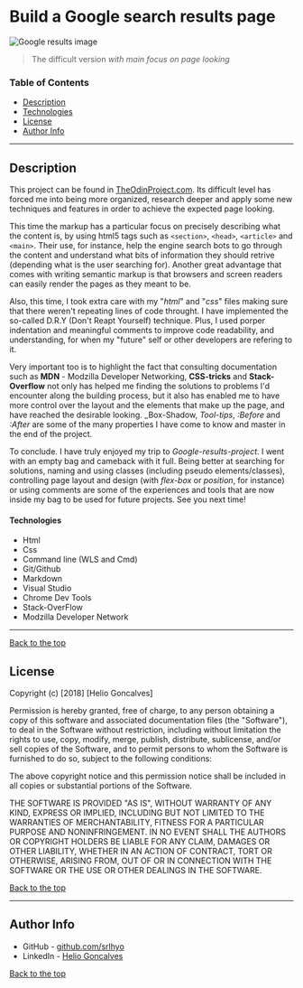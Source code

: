 # Build a Google search results page

![Google results image](https://s3.amazonaws.com/images.seroundtable.com/google-without-titles-1430396488.png)

> The difficult version _with main focus on page looking_

### Table of Contents

- [Description](#description)
- [Technologies](#technologies)
- [License](#license) 
- [Author Info](#author-info)

---

## Description

This project can be found in [TheOdinProject.com](https://www.theodinproject.com/courses/web-development-101/lessons/html-css). Its difficult level has forced me into being more organized, research deeper and apply some new techniques and features in order to achieve the expected page looking. 

This time the markup has a particular focus on precisely describing what the content is, by using html5 tags such as `<section>`, `<head>`, `<article>` and `<main>`. Their use, for instance, help the engine search bots to go through the content and understand what bits of information they should retrive (depending what is the user searching for). Another great advantage that comes with writing semantic markup is that browsers and screen readers can easily render the pages as they meant to be.

Also, this time, I took extra care with my "_html_" and "_css_" files making sure that there weren't repeating lines of code throught. I have implemented the so-called D.R.Y (Don't Reapt Yourself) technique. Plus, I used  porper indentation and meaningful comments to improve code readability, and understanding, for when my "future" self or other developers are refering to it. 

Very important too is to highlight the fact that consulting documentation such as **MDN** - Modzilla Developer Networking, **CSS-tricks** and **Stack-Overflow** not only has helped me finding the solutions to problems I'd encounter along the building process, but it also has enabled me to have more control over the layout and the elements that make up the page, and have reached the desirable looking. _Box-Shadow, _Tool-tips_, _:Before_ and _:After_ are some of the many properties I have come to know and master in the end of the project. 

To conclude. I have truly enjoyed my trip to _Google-results-project_. I went with an empty bag and cameback with it full. Being better at searching for solutions, naming and using classes (including pseudo elements/classes), controlling page layout and design (with _flex-box_ or _position_, for instance) or using comments are some of the experiences and tools that are now inside my bag to be used for future projects. See you next time!  
#### Technologies 

- Html 
- Css 
- Command line (WLS and Cmd)
- Git/Github
- Markdown
- Visual Studio
- Chrome Dev Tools
- Stack-OverFlow
- Modzilla Developer Network

---

[Back to the top](#build-a-google-search-results-page)

## License

Copyright (c) [2018] [Helio Goncalves]

Permission is hereby granted, free of charge, to any person obtaining a copy of this software and associated documentation files (the "Software"), to deal in the Software without restriction, including without limitation the rights to use, copy, modify, merge, publish, distribute, sublicense, and/or sell copies of the Software, and to permit persons to whom the Software is furnished to do so, subject to the following conditions:

The above copyright notice and this permission notice shall be included in all copies or substantial portions of the Software.

THE SOFTWARE IS PROVIDED "AS IS", WITHOUT WARRANTY OF ANY KIND, EXPRESS OR IMPLIED, INCLUDING BUT NOT LIMITED TO THE WARRANTIES OF MERCHANTABILITY, FITNESS FOR A PARTICULAR PURPOSE AND NONINFRINGEMENT. IN NO EVENT SHALL THE AUTHORS OR COPYRIGHT HOLDERS BE LIABLE FOR ANY CLAIM, DAMAGES OR OTHER LIABILITY, WHETHER IN AN ACTION OF CONTRACT, TORT OR OTHERWISE, ARISING FROM, OUT OF OR IN CONNECTION WITH THE SOFTWARE OR THE USE OR OTHER DEALINGS IN THE SOFTWARE.

[Back to the top](#build-a-google-search-results-page)

---

## Author Info

- GitHub - [github.com/srlhyo](https://github.com/srlhyo)
- LinkedIn - [Helio Goncalves](https://www.linkedin.com/in/helio-goncalves/)

[Back to the top](#build-a-google-search-results-page)
